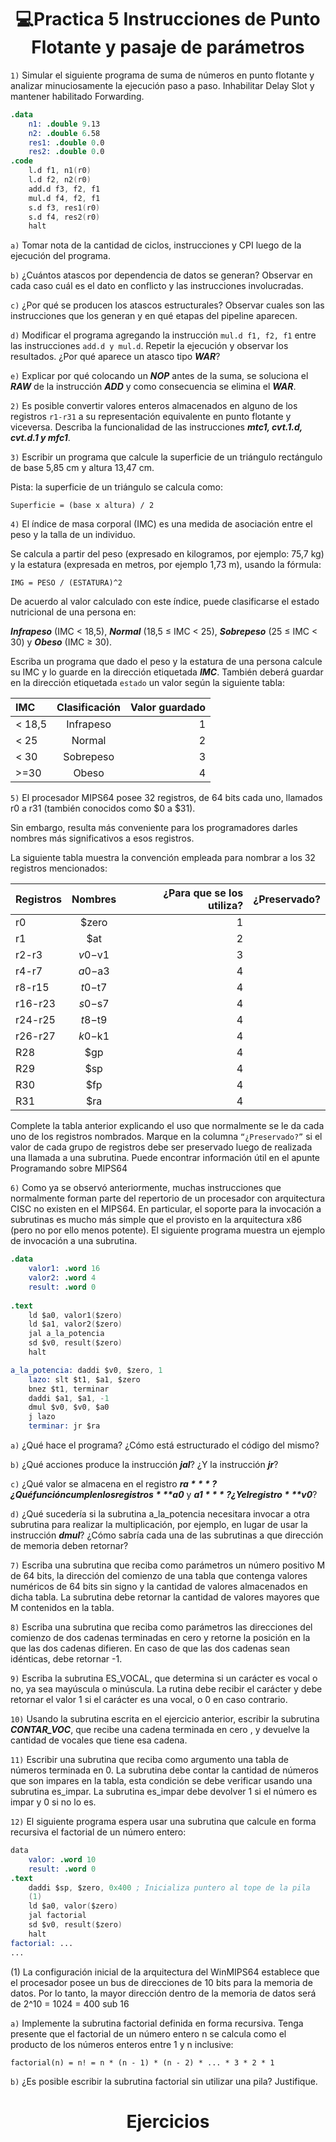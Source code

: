 <h1 align="center">💻Practica 5 Instrucciones de Punto Flotante y pasaje de parámetros</h1>

```1)``` Simular el siguiente programa de suma de números en punto flotante y analizar minuciosamente la ejecución paso a paso. Inhabilitar Delay Slot y mantener habilitado Forwarding.

```s
.data
    n1: .double 9.13
    n2: .double 6.58
    res1: .double 0.0
    res2: .double 0.0
.code
    l.d f1, n1(r0)
    l.d f2, n2(r0)
    add.d f3, f2, f1
    mul.d f4, f2, f1
    s.d f3, res1(r0)
    s.d f4, res2(r0)
    halt
```

```a)``` Tomar nota de la cantidad de ciclos, instrucciones y CPI luego de la ejecución del programa.

```b)``` ¿Cuántos atascos por dependencia de datos se generan? Observar en cada caso cuál es el dato en conflicto y las instrucciones involucradas.

```c)``` ¿Por qué se producen los atascos estructurales? Observar cuales son las instrucciones que los generan y en qué etapas del pipeline aparecen.

```d)``` Modificar el programa agregando la instrucción ```mul.d f1, f2, f1``` entre las instrucciones ```add.d y mul.d```. Repetir la ejecución y observar los resultados. ¿Por qué aparece un atasco tipo ***WAR***?

```e)``` Explicar por qué colocando un ***NOP*** antes de la suma, se soluciona el ***RAW*** de la instrucción ***ADD*** y como consecuencia se elimina el ***WAR***. 

```2)``` Es posible convertir valores enteros almacenados en alguno de los registros ```r1-r31``` a su representación equivalente en punto flotante y viceversa. Describa la funcionalidad de las instrucciones ***mtc1, cvt.1.d, cvt.d.1 y mfc1***.

```3)``` Escribir un programa que calcule la superficie de un triángulo rectángulo de base 5,85 cm y altura 13,47 cm.

Pista: la superficie de un triángulo se calcula como: 

```Superficie = (base x altura) / 2```

```4)``` El índice de masa corporal (IMC) es una medida de asociación entre el peso y la talla de un individuo.

Se calcula a partir del peso (expresado en kilogramos, por ejemplo: 75,7 kg) y la  estatura (expresada en metros, por ejemplo 1,73 m), usando la fórmula:

```IMG = PESO / (ESTATURA)^2```

De acuerdo al valor calculado con este índice, puede clasificarse el estado nutricional de una persona en:

***Infrapeso*** (IMC < 18,5), ***Normal*** (18,5 ≤ IMC < 25), ***Sobrepeso*** (25 ≤ IMC < 30) y ***Obeso*** (IMC ≥ 30).

Escriba un programa que dado el peso y la estatura de una persona calcule su IMC y lo guarde en la dirección etiquetada ***IMC***. También deberá guardar en la dirección etiquetada ```estado``` un valor según la siguiente tabla:

| IMC | Clasificación | Valor guardado |
| :---         |     :---:      |          ---: |
| < 18,5   | Infrapeso     | 1    |
| < 25     | Normal       | 2      |
| < 30     | Sobrepeso       | 3      |
| >=30     | Obeso       | 4      |



```5)``` El procesador MIPS64 posee 32 registros, de 64 bits cada uno, llamados r0 a r31 (también conocidos como $0 a $31).

Sin embargo, resulta más conveniente para los programadores darles nombres más significativos a esos registros.

La siguiente tabla muestra la convención empleada para nombrar a los 32 registros mencionados:

| Registros | Nombres | ¿Para que se los utiliza? | ¿Preservado? |
| :---         |     :---:      |          ---: |     ---: |
| r0   | $zero     | 1    | |
| r1     | $at       | 2      | |
| r2-r3     | $v0-$v1       | 3      | |
| r4-r7     | $a0-$a3       | 4      | |
| r8-r15     | $t0-$t7      | 4      | |
| r16-r23     | $s0-$s7       | 4      | |
| r24-r25     | $t8-$t9       | 4      | |
| r26-r27     | $k0-$k1      | 4      | |
| R28     | $gp       | 4      | |
| R29     | $sp       | 4      | |
| R30     | $fp       | 4      | |
| R31     | $ra       | 4      | |

Complete la tabla anterior explicando el uso que normalmente se le da cada uno de los registros nombrados. Marque en la columna ```“¿Preservado?”``` si el valor de cada grupo de registros debe ser preservado luego de realizada una llamada a una subrutina. Puede encontrar información útil en el apunte Programando sobre MIPS64

```6)``` Como ya se observó anteriormente, muchas instrucciones que normalmente forman parte del repertorio de un procesador con arquitectura CISC no existen en el MIPS64. En particular, el soporte para la invocación a subrutinas es mucho más simple que el provisto en la arquitectura x86 (pero no por ello menos potente). El siguiente programa muestra un ejemplo de invocación a una subrutina.

```s
.data
    valor1: .word 16
    valor2: .word 4
    result: .word 0
    
.text
    ld $a0, valor1($zero)
    ld $a1, valor2($zero)
    jal a_la_potencia
    sd $v0, result($zero)
    halt

a_la_potencia: daddi $v0, $zero, 1
    lazo: slt $t1, $a1, $zero
    bnez $t1, terminar
    daddi $a1, $a1, -1
    dmul $v0, $v0, $a0
    j lazo
    terminar: jr $ra
```

```a)``` ¿Qué hace el programa? ¿Cómo está estructurado el código del mismo?

```b)```  ¿Qué acciones produce la instrucción ***jal***? ¿Y la instrucción ***jr***?

```c)``` ¿Qué valor se almacena en el registro ***$ra***? ¿Qué función cumplen los registros ***$a0*** y ***$a1***? ¿Y el registro ***$v0***?

```d)``` ¿Qué sucedería si la subrutina a_la_potencia necesitara invocar a otra subrutina para realizar la multiplicación, por ejemplo, en lugar de usar la instrucción ***dmul***? ¿Cómo sabría cada una de las subrutinas a que dirección de memoria deben retornar?

```7)``` Escriba una subrutina que reciba como parámetros un número positivo M de 64 bits, la dirección del comienzo de una tabla que contenga valores numéricos de 64 bits sin signo y la cantidad de valores almacenados en dicha tabla. La subrutina debe retornar la cantidad de valores mayores que M contenidos en la tabla.

```8)``` Escriba una subrutina que reciba como parámetros las direcciones del comienzo de dos cadenas terminadas en cero y retorne la posición en la que las dos cadenas difieren. En caso de que las dos cadenas sean idénticas, debe retornar -1.

```9)``` Escriba la subrutina ES_VOCAL, que determina si un carácter es vocal o no, ya sea mayúscula o minúscula. La rutina debe recibir el carácter y debe retornar el valor 1 si el carácter es una vocal, o 0 en caso contrario.

```10)``` Usando la subrutina escrita en el ejercicio anterior, escribir la subrutina ***CONTAR_VOC***, que recibe una cadena terminada en cero , y devuelve la cantidad de vocales que tiene esa cadena.

```11)``` Escribir una subrutina que reciba como argumento una tabla de números terminada en 0. La subrutina debe contar la cantidad de números que son impares en la tabla, esta condición se debe verificar usando una subrutina es_impar. La subrutina es_impar debe devolver 1 si el número es impar y 0 si no lo es.

```12)``` El siguiente programa espera usar una subrutina que calcule en forma recursiva el factorial de un número entero:

```s
data
    valor: .word 10
    result: .word 0
.text
    daddi $sp, $zero, 0x400 ; Inicializa puntero al tope de la pila
    (1)
    ld $a0, valor($zero)
    jal factorial
    sd $v0, result($zero)
    halt
factorial: ...
...
```

(1) La configuración inicial de la arquitectura del WinMIPS64 establece que el procesador posee un bus de direcciones de 10 bits para la memoria de datos. Por lo tanto, la mayor dirección dentro de la memoria de datos será de 2^10 = 1024 = 400 sub 16

```a)``` Implemente la subrutina factorial definida en forma recursiva. Tenga presente que el factorial de un número entero n se calcula como el producto de los números enteros entre 1 y n inclusive:

```factorial(n) = n! = n * (n - 1) * (n - 2) * ... * 3 * 2 * 1```

```b)``` ¿Es posible escribir la subrutina factorial sin utilizar una pila? Justifique.


<h1 align="center">Ejercicios</h1>

